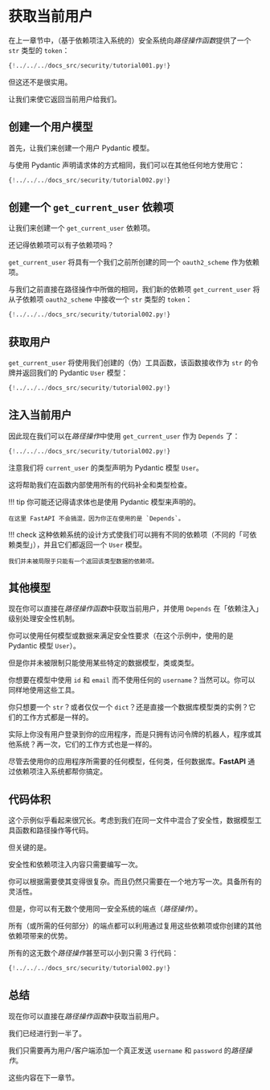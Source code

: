 # 获取当前用户

在上一章节中，（基于依赖项注入系统的）安全系统向*路径操作函数*提供了一个 `str` 类型的 `token`：

```Python hl_lines="10"
{!../../../docs_src/security/tutorial001.py!}
```

但这还不是很实用。

让我们来使它返回当前用户给我们。


## 创建一个用户模型

首先，让我们来创建一个用户 Pydantic 模型。

与使用 Pydantic 声明请求体的方式相同，我们可以在其他任何地方使用它：

```Python hl_lines="5  12-16"
{!../../../docs_src/security/tutorial002.py!}
```

## 创建一个 `get_current_user` 依赖项

让我们来创建一个 `get_current_user` 依赖项。

还记得依赖项可以有子依赖项吗？

`get_current_user` 将具有一个我们之前所创建的同一个 `oauth2_scheme` 作为依赖项。

与我们之前直接在路径操作中所做的相同，我们新的依赖项 `get_current_user` 将从子依赖项 `oauth2_scheme` 中接收一个 `str` 类型的 `token`：

```Python hl_lines="25"
{!../../../docs_src/security/tutorial002.py!}
```

## 获取用户

`get_current_user` 将使用我们创建的（伪）工具函数，该函数接收作为 `str` 的令牌并返回我们的 Pydantic `User` 模型：

```Python hl_lines="19-22  26-27"
{!../../../docs_src/security/tutorial002.py!}
```

## 注入当前用户

因此现在我们可以在*路径操作*中使用 `get_current_user` 作为 `Depends` 了：

```Python hl_lines="31"
{!../../../docs_src/security/tutorial002.py!}
```

注意我们将 `current_user` 的类型声明为 Pydantic 模型 `User`。

这将帮助我们在函数内部使用所有的代码补全和类型检查。

!!! tip
    你可能还记得请求体也是使用 Pydantic 模型来声明的。

    在这里 FastAPI 不会搞混，因为你正在使用的是 `Depends`。

!!! check
    这种依赖系统的设计方式使我们可以拥有不同的依赖项（不同的「可依赖类型」），并且它们都返回一个 `User` 模型。

    我们并未被局限于只能有一个返回该类型数据的依赖项。


## 其他模型

现在你可以直接在*路径操作函数*中获取当前用户，并使用 `Depends` 在「依赖注入」级别处理安全性机制。

你可以使用任何模型或数据来满足安全性要求（在这个示例中，使用的是 Pydantic 模型 `User`）。

但是你并未被限制只能使用某些特定的数据模型，类或类型。

你想要在模型中使用 `id` 和 `email` 而不使用任何的 `username`？当然可以。你可以同样地使用这些工具。

你只想要一个 `str`？或者仅仅一个 `dict`？还是直接一个数据库模型类的实例？它们的工作方式都是一样的。

实际上你没有用户登录到你的应用程序，而是只拥有访问令牌的机器人，程序或其他系统？再一次，它们的工作方式也是一样的。

尽管去使用你的应用程序所需要的任何模型，任何类，任何数据库。**FastAPI** 通过依赖项注入系统都帮你搞定。


## 代码体积

这个示例似乎看起来很冗长。考虑到我们在同一文件中混合了安全性，数据模型工具函数和路径操作等代码。

但关键的是。

安全性和依赖项注入内容只需要编写一次。

你可以根据需要使其变得很复杂。而且仍然只需要在一个地方写一次。具备所有的灵活性。

但是，你可以有无数个使用同一安全系统的端点（*路径操作*）。

所有（或所需的任何部分）的端点都可以利用通过复用这些依赖项或你创建的其他依赖项带来的优势。

所有的这无数个*路径操作*甚至可以小到只需 3 行代码：

```Python hl_lines="30-32"
{!../../../docs_src/security/tutorial002.py!}
```

## 总结

现在你可以直接在*路径操作函数*中获取当前用户。

我们已经进行到一半了。

我们只需要再为用户/客户端添加一个真正发送 `username` 和 `password` 的*路径操作*。

这些内容在下一章节。
